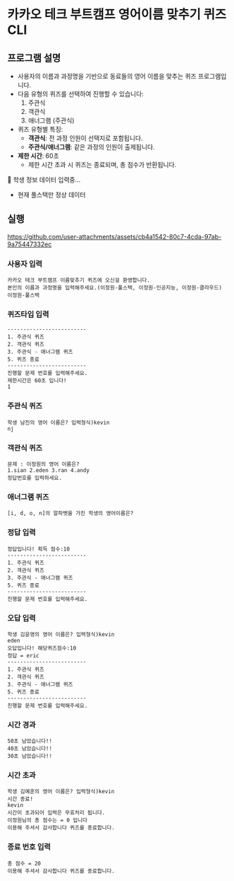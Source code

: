 # 카카오 테크 부트캠프 영어이름 맞추기 퀴즈 CLI 



## 프로그램 설명
- 사용자의 이름과 과정명을 기반으로 동료들의 영어 이름을 맞추는 퀴즈 프로그램입니다.
- 다음 유형의 퀴즈를 선택하여 진행할 수 있습니다:
   1. 주관식
   2. 객관식
   3. 애너그램 (주관식)
- 퀴즈 유형별 특징:
  - **객관식**: 전 과정 인원이 선택지로 포함됩니다.
  - **주관식/애너그램**: 같은 과정의 인원이 출제됩니다.
- **제한 시간**: 60초
  - 제한 시간 초과 시 퀴즈는 종료되며, 총 점수가 반환됩니다.


🚫 학생 정보 데이터 입력중...
- 현재 풀스택만 정상 데이터
  

## 실행 
https://github.com/user-attachments/assets/cb4a1542-80c7-4cda-97ab-9a75447332ec


### 사용자 입력
    카카오 테크 부트캠프 이름맞추기 퀴즈에 오신걸 환영합니다.
    본인의 이름과 과정명을 입력해주세요.(이정원-풀스택, 이정원-인공지능, 이정원-클라우드)
    이정원-풀스택

### 퀴즈타입 입력
    -------------------------
    1. 주관식 퀴즈
    2. 객관식 퀴즈
    3. 주관식 - 애너그램 퀴즈
    5. 퀴즈 종료
    -------------------------
    진행할 문제 번호를 입력해주세요.
    제한시간은 60초 입니다!
    1

### 주관식 퀴즈
    학생 남진의 영어 이름은? 입력형식)kevin
    nj

### 객관식 퀴즈
    문제 : 이정원의 영어 이름은?
    1.sian 2.eden 3.ran 4.andy 
    정답번호를 입력하세요.

### 애너그램 퀴즈
    [i, d, o, n]의 알파벳을 가진 학생의 영어이름은?

### 정답 입력
    정답입니다! 획득 점수:10
    -------------------------
    1. 주관식 퀴즈
    2. 객관식 퀴즈
    3. 주관식 - 애너그램 퀴즈
    5. 퀴즈 종료
    -------------------------
    진행할 문제 번호를 입력해주세요.
    
### 오답 입력
    학생 김윤영의 영어 이름은? 입력형식)kevin
    eden
    오답입니다! 해당퀴즈점수:10
    정답 = eric
    -------------------------
    1. 주관식 퀴즈
    2. 객관식 퀴즈
    3. 주관식 - 애너그램 퀴즈
    5. 퀴즈 종료
    -------------------------
    진행할 문제 번호를 입력해주세요.

### 시간 경과
    50초 남았습니다!!
    40초 남았습니다!!
    30초 남았습니다!!

### 시간 초과
    학생 김예훈의 영어 이름은? 입력형식)kevin
    시간 종료!
    kevin
    시간이 초과되어 입력은 무효처리 됩니다.
    이정원님의 총 점수는 = 0 입니다
    이용해 주셔서 감사합니다 퀴즈를 종료합니다.


### 종료 번호 입력
    총 점수 = 20
    이용해 주셔서 감사합니다 퀴즈를 종료합니다.
